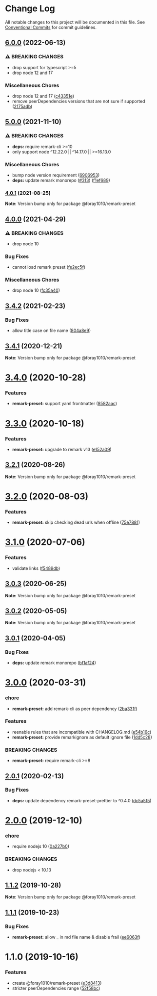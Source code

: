 # Change Log

All notable changes to this project will be documented in this file.
See [Conventional Commits](https://conventionalcommits.org) for commit guidelines.

## [6.0.0](https://github.com/foray1010/common-presets/compare/@foray1010/remark-preset@5.0.0...@foray1010/remark-preset@6.0.0) (2022-06-13)

### ⚠ BREAKING CHANGES

- drop support for typescript >=5
- drop node 12 and 17

### Miscellaneous Chores

- drop node 12 and 17 ([c43351e](https://github.com/foray1010/common-presets/commit/c43351e0da92209fc3100d9cb1bc129af320fdac))
- remove peerDependencies versions that are not sure if supported ([2175adb](https://github.com/foray1010/common-presets/commit/2175adb62efe7d1762f6f66ce9bb0e7adb5f82e5))

## [5.0.0](https://github.com/foray1010/common-presets/compare/@foray1010/remark-preset@4.0.1...@foray1010/remark-preset@5.0.0) (2021-11-10)

### ⚠ BREAKING CHANGES

- **deps:** require remark-cli >=10
- only support node ^12.22.0 || ^14.17.0 || >=16.13.0

### Miscellaneous Chores

- bump node version requirement ([6906953](https://github.com/foray1010/common-presets/commit/6906953ac0b781376d5c8a17d27faef6a457278a))
- **deps:** update remark monorepo ([#313](https://github.com/foray1010/common-presets/issues/313)) ([f1ef689](https://github.com/foray1010/common-presets/commit/f1ef689ddaf889fdb1be3c952c911d976d926ce8))

### [4.0.1](https://github.com/foray1010/common-presets/compare/@foray1010/remark-preset@4.0.0...@foray1010/remark-preset@4.0.1) (2021-08-25)

**Note:** Version bump only for package @foray1010/remark-preset

## [4.0.0](https://github.com/foray1010/common-presets/compare/@foray1010/remark-preset@3.4.2...@foray1010/remark-preset@4.0.0) (2021-04-29)

### ⚠ BREAKING CHANGES

- drop node 10

### Bug Fixes

- cannot load remark preset ([fe2ec5f](https://github.com/foray1010/common-presets/commit/fe2ec5fb28c33b812643cdf057b89397eef892ef))

### Miscellaneous Chores

- drop node 10 ([fc35a40](https://github.com/foray1010/common-presets/commit/fc35a406c7da58a192e32929723ec46cc17ae219))

## [3.4.2](https://github.com/foray1010/common-presets/compare/@foray1010/remark-preset@3.4.1...@foray1010/remark-preset@3.4.2) (2021-02-23)

### Bug Fixes

- allow title case on file name ([804a8e9](https://github.com/foray1010/common-presets/commit/804a8e9ea98dfdd3e92cf5164fe74131d5018df6))

## [3.4.1](https://github.com/foray1010/common-presets/compare/@foray1010/remark-preset@3.4.0...@foray1010/remark-preset@3.4.1) (2020-12-21)

**Note:** Version bump only for package @foray1010/remark-preset

# [3.4.0](https://github.com/foray1010/common-presets/compare/@foray1010/remark-preset@3.3.0...@foray1010/remark-preset@3.4.0) (2020-10-28)

### Features

- **remark-preset:** support yaml frontmatter ([8582aac](https://github.com/foray1010/common-presets/commit/8582aacdb375eccec467d795b8eb3bf324805077))

# [3.3.0](https://github.com/foray1010/common-presets/compare/@foray1010/remark-preset@3.2.1...@foray1010/remark-preset@3.3.0) (2020-10-18)

### Features

- **remark-preset:** upgrade to remark v13 ([e152a09](https://github.com/foray1010/common-presets/commit/e152a090f6108fa35d9249534e14a60bce09af8b))

## [3.2.1](https://github.com/foray1010/common-presets/compare/@foray1010/remark-preset@3.2.0...@foray1010/remark-preset@3.2.1) (2020-08-26)

**Note:** Version bump only for package @foray1010/remark-preset

# [3.2.0](https://github.com/foray1010/common-presets/compare/@foray1010/remark-preset@3.1.0...@foray1010/remark-preset@3.2.0) (2020-08-03)

### Features

- **remark-preset:** skip checking dead urls when offline ([75e7881](https://github.com/foray1010/common-presets/commit/75e788158af1466f3f422f8e212212edcde4ab2a))

# [3.1.0](https://github.com/foray1010/common-presets/compare/@foray1010/remark-preset@3.0.3...@foray1010/remark-preset@3.1.0) (2020-07-06)

### Features

- validate links ([f5489db](https://github.com/foray1010/common-presets/commit/f5489db3f03021df283b81daeabfaf75e03a389e))

## [3.0.3](https://github.com/foray1010/common-presets/compare/@foray1010/remark-preset@3.0.2...@foray1010/remark-preset@3.0.3) (2020-06-25)

**Note:** Version bump only for package @foray1010/remark-preset

## [3.0.2](https://github.com/foray1010/common-presets/compare/@foray1010/remark-preset@3.0.1...@foray1010/remark-preset@3.0.2) (2020-05-05)

**Note:** Version bump only for package @foray1010/remark-preset

## [3.0.1](https://github.com/foray1010/common-presets/compare/@foray1010/remark-preset@3.0.0...@foray1010/remark-preset@3.0.1) (2020-04-05)

### Bug Fixes

- **deps:** update remark monorepo ([bf1af24](https://github.com/foray1010/common-presets/commit/bf1af24f4ca0635b3f2d27562855b8b4191d449c))

# [3.0.0](https://github.com/foray1010/common-presets/compare/@foray1010/remark-preset@2.0.1...@foray1010/remark-preset@3.0.0) (2020-03-31)

### chore

- **remark-preset:** add remark-cli as peer dependency ([2ba331f](https://github.com/foray1010/common-presets/commit/2ba331f2edffa5a9916dd530ea286fde37fa25dc))

### Features

- reenable rules that are incompatible with CHANGELOG.md ([e54b16c](https://github.com/foray1010/common-presets/commit/e54b16cba93e4dcb3c2309057fd2fd3ccb5571d9))
- **remark-preset:** provide remarkignore as default ignore file ([1dd5c28](https://github.com/foray1010/common-presets/commit/1dd5c2886da1d0208e907a61fbacc78c7cf1a217))

### BREAKING CHANGES

- **remark-preset:** require remark-cli >=8

## [2.0.1](https://github.com/foray1010/common-presets/compare/@foray1010/remark-preset@2.0.0...@foray1010/remark-preset@2.0.1) (2020-02-13)

### Bug Fixes

- **deps:** update dependency remark-preset-prettier to ^0.4.0 ([dc5a5f5](https://github.com/foray1010/common-presets/commit/dc5a5f5dfee27aff585e0e8335967b1af5fc3d89))

# [2.0.0](https://github.com/foray1010/common-presets/compare/@foray1010/remark-preset@1.1.2...@foray1010/remark-preset@2.0.0) (2019-12-10)

### chore

- require nodejs 10 ([0a227b0](https://github.com/foray1010/common-presets/commit/0a227b09864d37082ac0167a13580eef3c32a85c))

### BREAKING CHANGES

- drop nodejs < 10.13

## [1.1.2](https://github.com/foray1010/common-presets/compare/@foray1010/remark-preset@1.1.1...@foray1010/remark-preset@1.1.2) (2019-10-28)

**Note:** Version bump only for package @foray1010/remark-preset

## [1.1.1](https://github.com/foray1010/common-presets/compare/@foray1010/remark-preset@1.1.0...@foray1010/remark-preset@1.1.1) (2019-10-23)

### Bug Fixes

- **remark-preset:** allow \_ in md file name & disable frail ([ee6063f](https://github.com/foray1010/common-presets/commit/ee6063f5789765a51d2366e4c285a90ebd8bbf6f))

# 1.1.0 (2019-10-16)

### Features

- create @foray1010/remark-preset ([e3d8413](https://github.com/foray1010/common-presets/commit/e3d8413133278ed93f5415aa45103bd777f6afca))
- stricter peerDependencies range ([52f58bc](https://github.com/foray1010/common-presets/commit/52f58bc1e6ad87b544730ef7320be2c052d4d34d))
